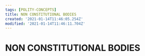 ```yaml
---
tags: [POLITY-CONCEPTS]
title: NON CONSTITUTIONAL BODIES
created: '2021-01-14T11:46:05.254Z'
modified: '2021-01-14T11:46:11.704Z'
---
```


# NON CONSTITUTIONAL BODIES
